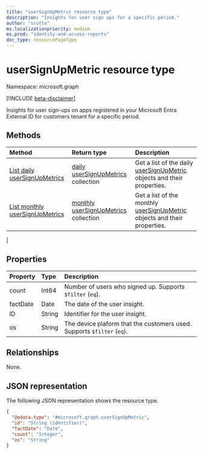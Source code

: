 ```yaml
---
title: "userSignUpMetric resource type"
description: "Insights for user sign ups for a specific period."
author: "srutto"
ms.localizationpriority: medium
ms.prod: "identity-and-access-reports"
doc_type: resourcePageType
---
```


# userSignUpMetric resource type

Namespace: microsoft.graph

[!INCLUDE [beta-disclaimer](../../includes/beta-disclaimer.md)]

Insights for user sign-ups on apps registered in your Microsoft Entra External ID for customers tenant for a specific period.

## Methods
|Method|Return type|Description|
|:---|:---|:---|
|[List daily userSignUpMetrics](../api/dailyuserinsightmetricsroot-list-signups.md)|[daily userSignUpMetrics](../resources/usersignupmetric.md) collection|Get a list of the daily [userSignUpMetric](../resources/usersignupmetric.md) objects and their properties.|
|[List monthly userSignUpMetrics](../api/monthlyuserinsightmetricsroot-list-signups.md)|[monthly userSignUpMetrics](../resources/usersignupmetric.md) collection|Get a list of the monthly [userSignUpMetric](../resources/usersignupmetric.md) objects and their properties.|
|

## Properties
|Property|Type|Description|
|:---|:---|:---|
|count|Int64|Number of users who signed up. Supports `$filter` (`eq`).|
|factDate|Date|The date of the user insight.|
|ID|String|Identifier for the user insight.|
|os|String|The device plaform that the customers used. Supports `$filter` (`eq`).|

## Relationships
None.

## JSON representation
The following JSON representation shows the resource type.
<!-- {
  "blockType": "resource",
  "keyProperty": "id",
  "@odata.type": "microsoft.graph.userSignUpMetric",
  "openType": false
}
-->
``` json
{
  "@odata.type": "#microsoft.graph.userSignUpMetric",
  "id": "String (identifier)",
  "factDate": "Date",
  "count": "Integer",
  "os": "String"
}
```

